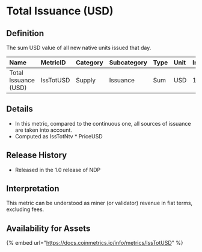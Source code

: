 # Total Issuance \(USD\)

## Definition

The sum USD value of all new native units issued that day.

| Name | MetricID | Category | Subcategory | Type | Unit | Interval |
| :--- | :--- | :--- | :--- | :--- | :--- | :--- |
| Total Issuance \(USD\) | IssTotUSD | Supply | Issuance | Sum | USD | 1 day |

## Details

* In this metric, compared to the continuous one, all sources of issuance are taken into account.
* Computed as IssTotNtv \* PriceUSD

## Release History

* Released in the 1.0 release of NDP

## Interpretation

This metric can be understood as miner \(or validator\) revenue in fiat terms, excluding fees.

## Availability for Assets

{% embed url="https://docs.coinmetrics.io/info/metrics/IssTotUSD" %}

